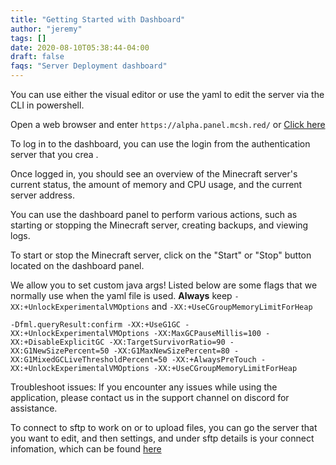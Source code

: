 ```yaml
---
title: "Getting Started with Dashboard"
author: "jeremy"
tags: []
date: 2020-08-10T05:38:44-04:00
draft: false
faqs: "Server Deployment dashboard"
---
```


You can use either the visual editor or use the yaml to edit the server via the CLI in powershell.


Open a web browser and enter ` https://alpha.panel.mcsh.red/ ` or [Click here](https://alpha.panel.mcsh.red/)

To log in to the dashboard, you can use the login from the authentication server that you crea .

Once logged in, you should see an overview of the Minecraft server's current status, the amount of memory and CPU usage, and the current server address.

You can use the dashboard panel to perform various actions, such as starting or stopping the Minecraft server, creating backups, and viewing logs.

To start or stop the Minecraft server, click on the "Start" or "Stop" button located on the dashboard panel.


We allow you to set custom java args! Listed below are some flags that we normally use when the yaml file is used. **Always** keep `-XX:+UnlockExperimentalVMOptions` and `-XX:+UseCGroupMemoryLimitForHeap`
```
-Dfml.queryResult:confirm -XX:+UseG1GC -XX:+UnlockExperimentalVMOptions -XX:MaxGCPauseMillis=100 -XX:+DisableExplicitGC -XX:TargetSurvivorRatio=90 -XX:G1NewSizePercent=50 -XX:G1MaxNewSizePercent=80 -XX:G1MixedGCLiveThresholdPercent=50 -XX:+AlwaysPreTouch -XX:+UnlockExperimentalVMOptions -XX:+UseCGroupMemoryLimitForHeap
```
Troubleshoot issues: If you encounter any issues while using the application, please contact us in the support channel on discord for assistance.


To connect to sftp to work on or to upload files, you can go the server that you want to edit, and then settings, and under sftp details is your connect infomation, which can be found [here](https://mcserverhosting.net/faqs/how-to-access-files-using-winscp/)
